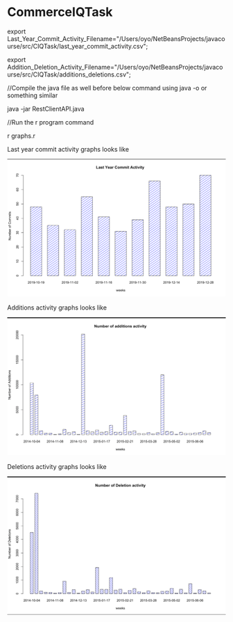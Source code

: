 # CommerceIQTask

export Last_Year_Commit_Activity_Filename="/Users/oyo/NetBeansProjects/javacourse/src/CIQTask/last_year_commit_activity.csv";

export Addition_Deletion_Activity_Filename="/Users/oyo/NetBeansProjects/javacourse/src/CIQTask/additions_deletions.csv";

//Compile the java file as well before below command using java -o or something similar

java -jar RestClientAPI.java

//Run the r program command

r graphs.r 

Last year commit activity graphs looks like

<img src="./LastYearCommitActivity.png">

Additions activity graphs looks like

<img src="./AdditionActivity.png">

Deletions activity graphs looks like

<img src="./DeletionActivity.png">
 





   





























